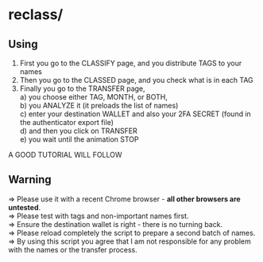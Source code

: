 # reclass/

## Using

1) First you go to the CLASSIFY page, and you distribute TAGS to your names 
2) Then you go to the CLASSED page, and you check what is in each TAG 
3) Finally you go to the TRANSFER page,  
  a) you choose either TAG, MONTH, or BOTH,  
  b) you ANALYZE it (it preloads the list of names)  
  c) enter your destination WALLET and also your 2FA SECRET (found in the authenticator export file)  
  d) and then you click on TRANSFER  
  e) you wait until the animation STOP   

A GOOD TUTORIAL WILL FOLLOW  

## Warning

=> Please use it with a recent Chrome browser - **all other browsers are untested**.  
=> Please test with tags and non-important names first.  
=> Ensure the destination wallet is right - there is no turning back.  
=> Please reload completely the script to prepare a second batch of names.  
=> By using this script you agree that I am not responsible for any problem with the names or the transfer process.  


